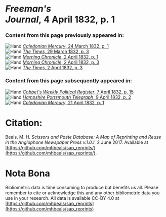 # *Freeman's Journal*, 4 April 1832, p. 1  
  
### Content from this page previously appeared in:  
![Hand](http://scissorsandpaste.net/wp-content/uploads/2017/06/smallhandpointer.png) [*Caledonian Mercury*, 24 March 1832, p. 1](https://mhbeals.github.io/sap_html/Caledonian-Mercury/Caledonian-Mercury-24-March-1832-p-1)  
![Hand](http://scissorsandpaste.net/wp-content/uploads/2017/06/smallhandpointer.png) [*The Times*, 29 March 1832, p. 3](https://mhbeals.github.io/sap_html/The-Times/The-Times-29-March-1832-p-3)  
![Hand](http://scissorsandpaste.net/wp-content/uploads/2017/06/smallhandpointer.png) [*Morning Chronicle*, 2 April 1832, p. 1](https://mhbeals.github.io/sap_html/Morning-Chronicle/Morning-Chronicle-2-April-1832-p-1)  
![Hand](http://scissorsandpaste.net/wp-content/uploads/2017/06/smallhandpointer.png) [*Morning Chronicle*, 2 April 1832, p. 3](https://mhbeals.github.io/sap_html/Morning-Chronicle/Morning-Chronicle-2-April-1832-p-3)  
![Hand](http://scissorsandpaste.net/wp-content/uploads/2017/06/smallhandpointer.png) [*The Times*, 2 April 1832, p. 3](https://mhbeals.github.io/sap_html/The-Times/The-Times-2-April-1832-p-3)  
  
### Content from this page subsequently appeared in:  
![Hand](http://scissorsandpaste.net/wp-content/uploads/2017/06/smallhandpointer.png) [*Cobbet's Weekly Political Register*, 7 April 1832, p. 15](https://mhbeals.github.io/sap_html/Cobbet's-Weekly-Political-Register/Cobbet's-Weekly-Political-Register-7-April-1832-p-15)  
![Hand](http://scissorsandpaste.net/wp-content/uploads/2017/06/smallhandpointer.png) [*Hampshire Portsmouth Telegraph*, 9 April 1832, p. 2](https://mhbeals.github.io/sap_html/Hampshire-Portsmouth-Telegraph/Hampshire-Portsmouth-Telegraph-9-April-1832-p-2)  
![Hand](http://scissorsandpaste.net/wp-content/uploads/2017/06/smallhandpointer.png) [*Caledonian Mercury*, 21 April 1832, p. 1](https://mhbeals.github.io/sap_html/Caledonian-Mercury/Caledonian-Mercury-21-April-1832-p-1)  


# Citation: 

Beals. M. H. *Scissors and Paste Database: A Map of Reprinting and Reuse in the Anglophone Newspaper Press v.1.0.1.* 2 June 2017. Available at [https://github.com/mhbeals/sap_reprints/](https://github.com/mhbeals/sap_reprints/). 

# Nota Bona

Bibliometric data is time consuming to produce but benefits us all. Please remember to cite or acknowledge this and any other bibliometric data you use in your research. All data is available CC-BY 4.0 at [https://github.com/mhbeals/sap_reprints](https://github.com/mhbeals/sap_reprints)